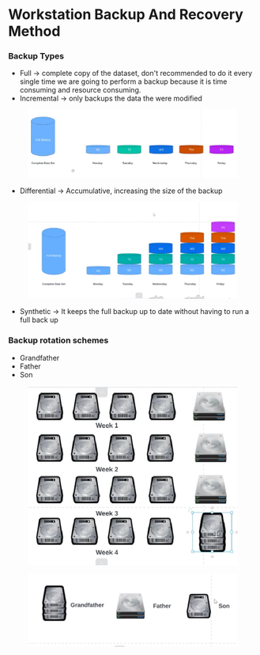 # Workstation Backup And Recovery Method



### Backup Types

* Full -> complete copy of the dataset, don't recommended to do it every single time we are going to perform a backup because it is time consuming and resource consuming.&#x20;
* Incremental -> only backups the data the were modified&#x20;

<figure><img src="../../.gitbook/assets/image (2).png" alt=""><figcaption></figcaption></figure>

* Differential -> Accumulative, increasing the size of the backup

<figure><img src="../../.gitbook/assets/image (3).png" alt=""><figcaption></figcaption></figure>

* Synthetic -> It keeps the full backup up to date without having to run a full back up

&#x20;&#x20;

### Backup rotation schemes

* Grandfather
* Father&#x20;
* Son

<figure><img src="../../.gitbook/assets/image.png" alt=""><figcaption></figcaption></figure>

<figure><img src="../../.gitbook/assets/image (1).png" alt=""><figcaption></figcaption></figure>

